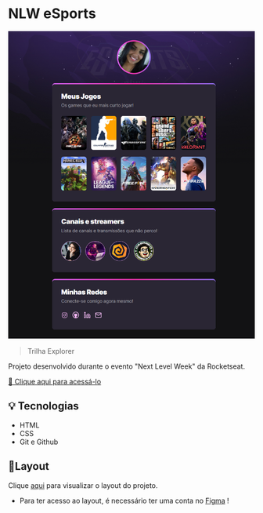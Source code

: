 # NLW eSports 
![preview](./.github/preview.png)
> Trilha Explorer

Projeto desenvolvido durante o evento "Next Level Week" da Rocketseat.

[🔗 Clique aqui para acessá-lo](https://priscilamv.github.io/nlw-esports-explorer)

## 💡 Tecnologias

- HTML
- CSS
- Git e Github



## 📰Layout

Clique [aqui](https://www.figma.com/file/Mq5CvBuJ0pZAB1GodUiuxk/NLW-eSports-(Community)?node-id=79%3A2502)
para visualizar o layout do projeto.

- Para ter acesso ao  layout, é necessário ter uma conta no [Figma](https://www.figma.com/) !
 
